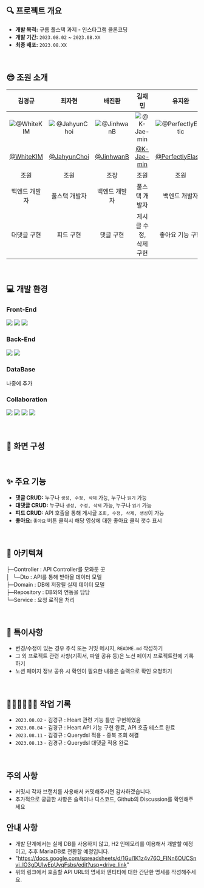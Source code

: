 ## 🔍 프로젝트 개요
- **개발 목적:** 구름 풀스택 과제 - 인스타그램 클론코딩
- **개발 기간:** `2023.08.02` ~ `2023.08.XX`
- **최종 배포:** `2023.08.XX`

<br />

## 😎 조원 소개

| 김경규 | 최자현 | 배진환 | 김재민 | 유지완 |
| :-: | :-: | :-: | :-: | :-: |
| ![@WhiteKIM](https://github.com/Goorm-helpme/youtube_clone/assets/123534245/3409dab9-dc57-484f-85d7-8952b7810ce8) | ![@JahyunChoi](https://github.com/Goorm-helpme/youtube_clone/assets/119170650/fa5e2234-c2b6-4839-83a7-b3a17d0a609a) | ![@JinhwanB](https://github.com/Goorm-helpme/youtube_clone/assets/123534245/ed9ba483-336b-4161-9e89-d57a3198e46d) | ![@K-Jae-min](https://github.com/Goorm-helpme/youtube_clone/assets/123534245/cae394c4-5cfd-4cb9-906e-0b983b09e61b) | ![@PerfectlyElastic](https://github.com/Goorm-helpme/youtube_clone/assets/123534245/d47107f9-e584-4fc3-8518-b14c42c34cbf) |
| [@WhiteKIM](https://github.com/WhiteKIM) | [@JahyunChoi](https://github.com/JahyunChoi) | [@JinhwanB](https://github.com/JinhwanB) | [@K-Jae-min](https://github.com/K-Jae-min) | [@PerfectlyElastic](https://github.com/PerfectlyElastic) |
| 조원 | 조원 | 조장 | 조원 | 조원 |
| 백엔드 개발자 | 풀스택 개발자 | 백엔드 개발자 | 풀스택 개발자 | 백엔드 개발자 |
| 대댓글 구현 | 피드 구현 | 댓글 구현 | 게시글 수정, 삭제 구현 | 좋아요 기능 구현 |

<br />

## 💻 개발 환경


### Front-End
<img src="https://img.shields.io/badge/html5-E34F26?style=for-the-badge&logo=html5&logoColor=white"> <img src="https://img.shields.io/badge/css-1572B6?style=for-the-badge&logo=css3&logoColor=white"> <img src="https://img.shields.io/badge/javascript-F7DF1E?style=for-the-badge&logo=javascript&logoColor=black">


### Back-End
<img src="https://img.shields.io/badge/java 17-007396?style=for-the-badge&logo=java&logoColor=white"> <img src="https://img.shields.io/badge/spring 3.1.0-6DB33F?style=for-the-badge&logo=spring&logoColor=white">

### DataBase
나중에 추가

### Collaboration
<img src="https://img.shields.io/badge/Notion-000000?style=for-the-badge&logo=Notion&logoColor=white"> <img src="https://img.shields.io/badge/Discord-5865F2?style=for-the-badge&logo=Discord&logoColor=white"> <img src="https://img.shields.io/badge/Slack-4A154B?style=for-the-badge&logo=Slack&logoColor=white"> <img src="https://img.shields.io/badge/github-181717?style=for-the-badge&logo=github&logoColor=white">

<br />

## 📝 화면 구성


<br />

## ✨ 주요 기능
- **댓글 CRUD:** 누구나 `생성, 수정, 삭제` 가능, 누구나 `읽기` 가능
- **대댓글 CRUD:** 누구나 `생성, 수정, 삭제` 가능, 누구나 `읽기` 가능
- **피드 CRUD:** API 호출을 통해 게시글 `조회, 수정, 삭제, 생성`이 가능
- **좋아요:** `좋아요` 버튼 클릭시 해당 영상에 대한 좋아요 클릭 갯수 표시

<br />

## 📁 아키텍쳐
├─Controller : API Controller를 모와둔 곳<br/>
│&nbsp;  └─Dto : API를 통해 받아올 데이터 모델<br/>
├─Domain : DB에 저장될 실제 데이터 모델<br/> 
├─Repository : DB와의 연동을 담당<br/>
└─Service : 요청 로직을 처리<br/>

<br />

## 📌 특이사항
- 변경/수정이 있는 경우 주석 또는 커밋 메시지, `README.md` 작성하기
- 그 외 프로젝트 관련 사항(기획서, 파일 공유 등)은 노션 페이지 프로젝트란에 기록하기
- 노션 페이지 정보 공유 시 확인이 필요한 내용은 슬랙으로 확인 요청하기

<br />

## 👩🏻‍💻👨🏻‍💻 작업 기록
- `2023.08.02` - 김경규 : Heart 관련 기능 틀만 구현하였음
- `2023.08.04` - 김경규 : Heart API 기능 구현 완료, API 호출 테스트 완료
- `2023.08.11` - 김경규 : Querydsl 적용 - 중복 조회 해결
- `2023.08.13` - 김경규 : Querydsl 대댓글 적용 완료
<br />


## 주의 사항
- 커밋시 각자 브랜치를 사용해서 커밋해주시면 감사하겠습니다.
- 추가적으로 궁금한 사항은 슬랙이나 디스코드, Github의 Discussion를 확인해주세요

## 안내 사항
- 개발 단계에서는 실제 DB를 사용하지 않고, H2 인메모리를 이용해서 개발할 예정이고, 추후 MariaDB로 전환할 예정입니다.
- "https://docs.google.com/spreadsheets/d/1Gul1K1z4v76O_FINn6OUCSnvi_lO3gDUlwEpUvqFsbs/edit?usp=drive_link"
- 위의 링크에서 호출할 API URL의 명세와 엔티티에 대한 간단한 명세를 작성해주세요.
